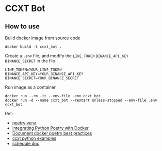 # CCXT Bot

## How to use

Build docker image from source code
```
docker build -t ccxt_bot .
```

Create a `.env` file, and modify the `LINE_TOKEN` `BINANCE_API_KEY` `BINANCE_SECRET` in the file
```
LINE_TOKEN=YOUR_LINE_TOKEN
BINANCE_API_KEY=YOUR_BINANCE_API_KEY
BINANCE_SECRET=YOUR_BINANCE_SECRET
```

Run image as a container 
```
docker run --rm -it --env-file .env ccxt_bot
docker run -d --name ccxt_bot --restart unless-stopped --env-file .env ccxt_bot
```

Ref:
- [poetry venv](https://sean22492249.medium.com/%E5%9C%A8-vscode-%E7%9A%84-poetry-%E6%83%B3%E7%94%A8-python-interpreter-ec5f269b2930)
- [Integrating Python Poetry with Docker](https://stackoverflow.com/questions/53835198/integrating-python-poetry-with-docker)
- [Document docker poetry best practices](https://github.com/python-poetry/poetry/discussions/1879)
- [ccxt python examples](https://github.com/ccxt/ccxt/tree/master/examples/py)
- [schedule doc](https://schedule.readthedocs.io/en/stable/examples.html)